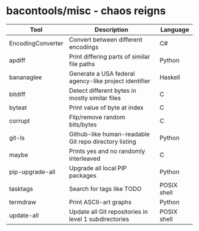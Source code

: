 bacontools/misc - chaos reigns
==============================

| Tool              | Description                                             | Language    |
|-------------------|---------------------------------------------------------|-------------|
| EncodingConverter | Convert between different encodings                     | C#          |
| apdiff            | Print differing parts of similar file paths             | Python      |
| bananaglee        | Generate a USA federal agency-like project identifier   | Haskell     |
| bitdiff           | Detect different bytes in mostly similar files          | C           |
| byteat            | Print value of byte at index                            | C           |
| corrupt           | Flip/remove random bits/bytes                           | C           |
| git-ls            | Github-like human-readable Git repo directory listing   | Python      |
| maybe             | Prints yes and no randomly interleaved                  | C           |
| pip-upgrade-all   | Upgrade all local PIP packages                          | Python      |
| tasktags          | Search for tags like TODO                               | POSIX shell |
| termdraw          | Print ASCII-art graphs                                  | Python      |
| update-all        | Update all Git repositories in level 1 subdirectories   | POSIX shell |
